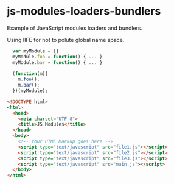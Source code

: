 # js-modules-loaders-bundlers
Example of JavaScript modules loaders and bundlers.

Using IIFE for not to polute global name space.

```javascript
  var myModule = {}
  myModule.foo = function() { ... }
  myModule.bar = function() { ... }
  
  (function(m){
    m.foo();
    m.bar();
  })(myModule);
```

```html
<!DOCTYPE html>
<html>
  <head>
    <meta charset="UTF-8">
    <title>JS Modules</title>
  </head>
  <body>
    <!-- Your HTML Markup goes here -->
    <script type="text/javascript" src="file1.js"></script>
    <script type="text/javascript" src="file2.js"></script>
    <script type="text/javascript" src="file3.js"></script>
    <script type="text/javascript" src="main.js"></script>
  </body>
</html>

```
